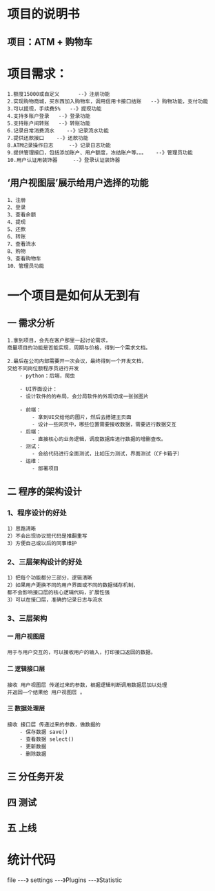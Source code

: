 # 项目的说明书
## 项目：ATM + 购物车


# 项目需求：
    1.额度15000或自定义      --》注册功能
    2.实现购物商城，买东西加入购物车，调用信用卡接口结账   --》购物功能，支付功能
    3.可以提现，手续费5%   --》提现功能
    4.支持多账户登录   --》登录功能
    5.支持账户间转账   --》转账功能
    6.记录日常消费流水    --》记录流水功能
    7.提供还款接口    --》还款功能
    8.ATM记录操作日志     --》记录日志功能
    9.提供管理接口，包括添加账户、用户额度，冻结账户等。。。   --》管理员功能
    10.用户认证用装饰器     --》登录认证装饰器
## ‘用户视图层’展示给用户选择的功能
    1、注册
    2、登录
    3、查看余额
    4、提现
    5、还款
    6、转账
    7、查看流水
    8、购物
    9、查看购物车
    10、管理员功能
# 一个项目是如何从无到有
## 一 需求分析
    1.拿到项目，会先在客户那里一起讨论需求，
    商量项目的功能是否能实现，周期与价格，得到一个需求文档。

    2.最后在公司内部需要开一次会议，最终得到一个开发文档，
    交给不同岗位额程序员进行开发
        - python：后端，爬虫

        - UI界面设计：  
        - 设计软件的的布局，会分局软件的外观切成一张张图片
        
        - 前端：
            - 拿到UI交给他的图片，然后去搭建王页面
            - 设计一些网页中，哪些位置需要接收数据，需要进行数据交互
        - 后端：
            - 直接核心的业务逻辑，调度数据库进行数据的增删查改。
        - 测试：
            - 会给代码进行全面测试，比如压力测试，界面测试（CF卡箱子）
        - 运维：
            - 部署项目



## 二 程序的架构设计
### 1、程序设计的好处
    1）思路清晰
    2）不会出现协议班代码是推翻重写
    3）方便自己或以后的同事维护
### 2、三层架构设计的好处
    1）把每个功能都分三部分，逻辑清晰
    2）如果用户更换不同的用户界面或不同的数据储存机制，
    都不会影响接口层的核心逻辑代码，扩展性强
    3）可以在接口层，准确的记录日志与流水
### 3、三层架构
#### 一 用户视图层
    用于与用户交互的，可以接收用户的输入，打印接口返回的数据。

#### 二 逻辑接口层
    接收 用户视图层 传递过来的参数，根据逻辑判断调用数据层加以处理
    并返回一个结果给 用户视图层 。

#### 三 数据处理层
    接收 接口层 传递过来的参数，做数据的
        - 保存数据 save()
        - 查看数据 select()
        - 更新数据 
        - 删除数据
## 三 分任务开发
## 四 测试
## 五 上线


# 统计代码
file ---》 settings ---》Plugins ---》Statistic